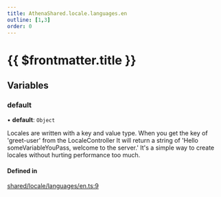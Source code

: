 ```yaml
---
title: AthenaShared.locale.languages.en
outline: [1,3]
order: 0
---
```


# {{ $frontmatter.title }}


## Variables

### default

• **default**: `Object`

Locales are written with a key and value type.
When you get the key of 'greet-user' from the LocaleController
It will return a string of 'Hello someVariableYouPass, welcome to the server.'
It's a simple way to create locales without hurting performance too much.

#### Defined in

[shared/locale/languages/en.ts:9](https://github.com/Stuyk/altv-athena/blob/e54c59d/src/core/shared/locale/languages/en.ts#L9)
